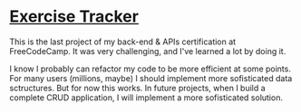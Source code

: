 # [Exercise Tracker](https://www.freecodecamp.org/learn/apis-and-microservices/apis-and-microservices-projects/exercise-tracker)
This is the last project of my back-end & APIs certification at FreeCodeCamp.
It was very challenging, and I've learned a lot by doing it.

I know I probably can refactor my code to be more efficient at some points.
For many users (millions, maybe) I should implement more sofisticated data sctructures.
But for now this works. In future projects, when I build a complete CRUD application, I will implement a more sofisticated solution.

